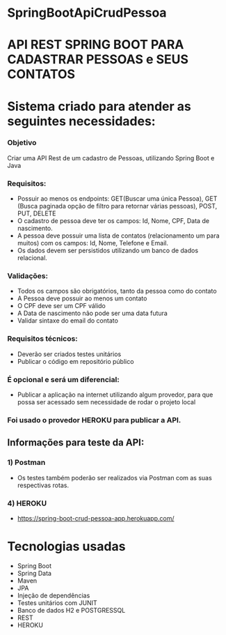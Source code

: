 # SpringBootApiCrudPessoa

# API REST SPRING BOOT PARA CADASTRAR PESSOAS e SEUS CONTATOS

# Sistema criado para atender as seguintes necessidades:

### Objetivo

Criar uma API Rest de um cadastro de Pessoas, utilizando Spring Boot e Java

### Requisitos:

* Possuir ao menos os endpoints: GET(Buscar uma única Pessoa), GET (Busca paginada opção de filtro para retornar várias pessoas), POST, PUT, DELETE
* O cadastro de pessoa deve ter os campos: Id, Nome, CPF, Data de nascimento.
* A pessoa deve possuir uma lista de contatos (relacionamento um para muitos) com os campos: Id, Nome, Telefone e Email.
* Os dados devem ser persistidos utilizando um banco de dados relacional.

### Validações:

* Todos os campos são obrigatórios, tanto da pessoa como do contato
* A Pessoa deve possuir ao menos um contato
* O CPF deve ser um CPF válido
* A Data de nascimento não pode ser uma data futura
* Validar sintaxe do email do contato

### Requisitos técnicos:

* Deverão ser criados testes unitários
* Publicar o código em repositório público

### É opcional e será um diferencial:

* Publicar a aplicação na internet utilizando algum provedor, para que possa ser acessado sem necessidade de rodar o projeto local
### Foi usado o provedor HEROKU para publicar a API.

## Informações para teste da API:

###  1) Postman
* Os testes também poderão ser realizados via Postman com as suas respectivas rotas.

###  4) HEROKU
* https://spring-boot-crud-pessoa-app.herokuapp.com/

# Tecnologias usadas

* Spring Boot
* Spring Data
* Maven
* JPA
* Injeção de dependências
* Testes unitários com JUNIT
* Banco de dados H2 e POSTGRESSQL
* REST
* HEROKU
